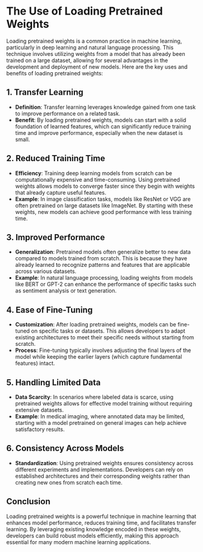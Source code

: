 # The Use of Loading Pretrained Weights

Loading pretrained weights is a common practice in machine learning, particularly in deep learning and natural language processing. This technique involves utilizing weights from a model that has already been trained on a large dataset, allowing for several advantages in the development and deployment of new models. Here are the key uses and benefits of loading pretrained weights:

## 1. Transfer Learning

- **Definition**: Transfer learning leverages knowledge gained from one task to improve performance on a related task.
- **Benefit**: By loading pretrained weights, models can start with a solid foundation of learned features, which can significantly reduce training time and improve performance, especially when the new dataset is small.

## 2. Reduced Training Time

- **Efficiency**: Training deep learning models from scratch can be computationally expensive and time-consuming. Using pretrained weights allows models to converge faster since they begin with weights that already capture useful features.
- **Example**: In image classification tasks, models like ResNet or VGG are often pretrained on large datasets like ImageNet. By starting with these weights, new models can achieve good performance with less training time.

## 3. Improved Performance

- **Generalization**: Pretrained models often generalize better to new data compared to models trained from scratch. This is because they have already learned to recognize patterns and features that are applicable across various datasets.
- **Example**: In natural language processing, loading weights from models like BERT or GPT-2 can enhance the performance of specific tasks such as sentiment analysis or text generation.

## 4. Ease of Fine-Tuning

- **Customization**: After loading pretrained weights, models can be fine-tuned on specific tasks or datasets. This allows developers to adapt existing architectures to meet their specific needs without starting from scratch.
- **Process**: Fine-tuning typically involves adjusting the final layers of the model while keeping the earlier layers (which capture fundamental features) intact.

## 5. Handling Limited Data

- **Data Scarcity**: In scenarios where labeled data is scarce, using pretrained weights allows for effective model training without requiring extensive datasets.
- **Example**: In medical imaging, where annotated data may be limited, starting with a model pretrained on general images can help achieve satisfactory results.

## 6. Consistency Across Models

- **Standardization**: Using pretrained weights ensures consistency across different experiments and implementations. Developers can rely on established architectures and their corresponding weights rather than creating new ones from scratch each time.

## Conclusion

Loading pretrained weights is a powerful technique in machine learning that enhances model performance, reduces training time, and facilitates transfer learning. By leveraging existing knowledge encoded in these weights, developers can build robust models efficiently, making this approach essential for many modern machine learning applications.
